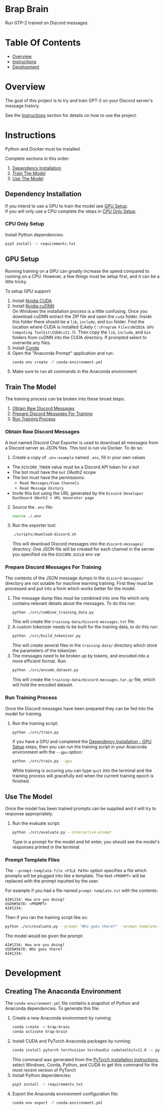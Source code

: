 # Brap Brain
Run GTP-2 trained on Discord messages.

# Table Of Contents
- [Overview](#overview)
- [Instructions](#instructions)
- [Development](#development)

# Overview
The goal of this project is to try and train GPT-2 on your Discord server's message history.

See the [Instructions](#instructions) section for details on how to use the project.

# Instructions
Python and Docker must be installed. 

Complete sections in this order:

1. [Dependency Installation](#dependency-installation)
2. [Train The Model](#train-the-model)
3. [Use The Model](#use-the-model)

## Dependency Installation
If you intend to use a GPU to train the model see [GPU Setup](#gpu-setup).  
If you will only use a CPU complete the steps in [CPU Only Setup](#cpu-only-setup).

### CPU Only Setup
Install Python dependencies:

```bash
pip3 install -r requirements.txt
```

## GPU Setup
Running training on a GPU can greatly increase the speed compared to running on a CPU. However, a few things must be setup first, and it can be a little tricky.

To setup GPU support:

1. Install [Nvidia CUDA](https://developer.nvidia.com/cuda-downloads)
2. Install [Nvidia cuDNN](https://developer.nvidia.com/cudnn)  
   On Windows the installation process is a little confusing. Once you download cuDNN extract the ZIP file and open the `cuda` folder. Inside this folder there should be a `lib`, `include`, and `bin` folder. Find the location where CUDA is installed (Likely `C:\Program Files\NVIDIA GPU Computing Toolkit\CUDA\v11.7`). Then copy the `lib`, `include`, and `bin` folders from cuDNN into the CUDA directory. If prompted select to overwrite any files.
3. Install [Conda](https://docs.conda.io/en/latest/)
4. Open the "Anaconda Prompt" application and run:
   ```bash
   conda env create -f conda-environment.yml
   ```
5. Make sure to run all commands in the Anaconda environment

## Train The Model
The training process can be broken into these broad steps:

1. [Obtain Raw Discord Messages](#obtain-raw-discord-messages)
2. [Prepare Discord Messages For Training](#prepare-discord-messages-for-training)
3. [Run Training Process](#run-training-process)

### Obtain Raw Discord Messages
A tool named Discord Chat Exporter is used to download all messages from a Discord server as JSON files. This tool is run via Docker. To do so:

1. Create a copy of `.env-example` named `.env`, fill in your own values
  - The `DISCORD_TOKEN` value must be a Discord API token for a bot
  - The bot must have the `bot` OAuth2 scope
  - The bot must have the permissions:
    - `Read Messages/View Channels`
    - `Read Message History`
  - Invite this bot using the URL generated by the `Discord Developer Dashboard OAuth2 > URL Generator page`
2. Source the `.env` file:
   ```bash
   source ./.env
   ```
3. Run the exporter tool:
   ```bash
   ./scripts/download-discord.sh
   ```
   This will download Discord messages into the `discord-messages/` directory. One JSON file will be created for each channel in the server you specified via the `DISCORD_GUILD` env var

### Prepare Discord Messages For Training
The contents of the JSON message dumps in the `discord-messages/` directory are not sutable for machine learning training. First they must be processed and put into a form which works better for the model.

1. The message dump files must be combined into one file which only contains relevant details about the messages. To do this run:
   ```bash
   python ./src/combine_training_data.py
   ```
   This will create the `training-data/discord-messages.txt` file.
2. A custom tokenizer needs to be built for the training data, to do this run:
   ```bash
   python ./src/build_tokenizer.py
   ```
   This will create several files in the `training-data/` directory which store the parameters of the tokenizer.
2. The messages need to be broken up by tokens, and encoded into a more efficient format. Run:
   ```bash
   python ./src/encode_dataset.py
   ```
   This will create the `training-data/discord-messages.tar.gz` file, which will hold the encoded dataset.

### Run Training Process
Once the Discord messages have been prepared they can be fed into the model for training.

1. Run the training script:
   ```bash
   python ./src/train.py
   ```
   If you have a GPU and completed the [Dependency Installation - GPU Setup](#gpu-setup) steps, then you can run the training script in your Anaconda environment with the `--gpu` option:
   ```bash
   python ./src/train.py --gpu
   ```
   While training is occuring you can type `quit` into the terminal and the training process will gracefully exit when the current training epoch is finished.

## Use The Model
Once the model has been trained prompts can be supplied and it will try to response appropriately.

1. Run the evaluate script:
   ```bash
   python ./src/evaluate.py --interactive-prompt
   ```
   Type in a prompt for the model and hit enter, you should see the model's responses printed in the terminal.  

### Prompt Template Files
The `--prompt-template-file <FILE PATH>` option specifies a file which prompts will be plugged into like a template. The text `<PROMPT>` will be replaced with the prompt inputted by the user.

For example if you had a file named `prompt-template.txt` with the contents:
```
AI#1234: How are you doing?
USER#5678: <PROMPT>
AI#1234:
```

Then if you ran the training script like so:

```bash
python ./src/evaluate.py --prompt "Who goes there?" --prompt-template-file ./prompt-template.txt
```

The model would be given the prompt:

```
AI#1234: How are you doing?
USER#5678: Who goes there?
AI#1234:
```

# Development
## Creating The Anaconda Environment
The `conda-environment.yml` file contains a snapshot of Python and Anaconda dependencies. To generate this file:

1. Create a new Anaconda environment by running:
   ```bash
   conda create -n brap-brain
   conda activate brap-brain
   ```
2. Install CUDA and PyTorch Anaconda packages by running:
   ```bash
   conda install pytorch torchvision torchaudio cudatoolkit=11.6 -c pytorch -c conda-forge
   ```
   This command was generated from the [PyTorch installation instructions](https://pytorch.org/get-started/locally/), select Windows, Conda, Python, and CUDA to get this command for the most recent version of PyTorch
3. Install Python dependencies:
   ```bash
   pip3 install -r requirements.txt
   ```
4. Export the Anaconda environment configuration file:
   ```bash
   conda env export -f conda-environment.yml
   ```